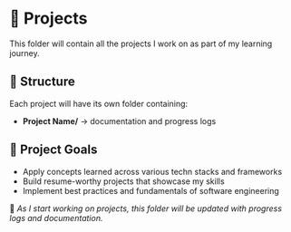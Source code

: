 # 🚀 Projects

This folder will contain all the projects I work on as part of my learning journey.

## 📌 Structure

Each project will have its own folder containing:

- **Project Name/** → documentation and progress logs

## 🎯 Project Goals

- Apply concepts learned across various techn stacks and frameworks
- Build resume-worthy projects that showcase my skills
- Implement best practices and fundamentals of software engineering

📌 _As I start working on projects, this folder will be updated with progress logs and documentation._

